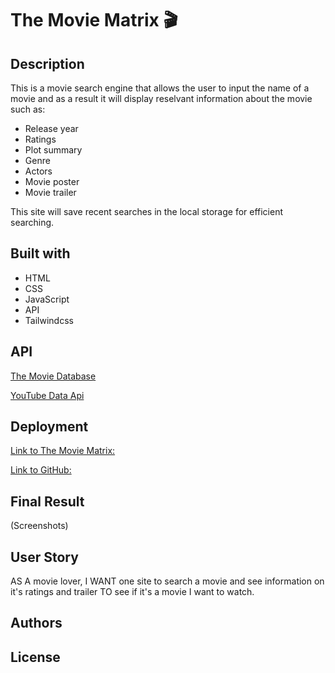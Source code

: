 # The Movie Matrix 🎬

## Description
This is a movie search engine that allows the user to input the name of a movie and as a result it will display reselvant information about the movie such as:
- Release year
- Ratings
- Plot summary
- Genre 
- Actors
- Movie poster
- Movie trailer 

This site will save recent searches in the local storage for efficient searching.

## Built with
- HTML
- CSS
- JavaScript
- API
- Tailwindcss

## API
[The Movie Database](https://www.themoviedb.org/?language=en-GB)

[YouTube Data Api](https://developers.google.com/youtube/v3)

## Deployment
[Link to The Movie Matrix:]()

[Link to GitHub:]()

## Final Result
(Screenshots)

## User Story
AS A movie lover,
I WANT one site to search a movie and see information on it's ratings and trailer
TO see if it's a movie I want to watch.

## Authors

## License